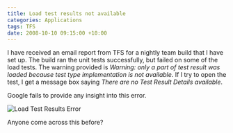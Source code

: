 ```yaml
---
title: Load test results not available
categories: Applications
tags: TFS
date: 2008-10-10 09:15:00 +10:00
---
```


I have received an email report from TFS for a nightly team build that I have set up. The build ran the unit tests successfully, but failed on some of the load tests. The warning provided is _Warning: only a part of test result was loaded because test type implementation is not available_. If I try to open the test, I get a message box saying _There are no Test Result Details available_.

Google fails to provide any insight into this error.

![Load Test Results Error][0]

Anyone come across this before?

[0]: /files/WindowsLiveWriter/Loadtestresultsnotavailable_81CA/LoadTestResultsError_2.jpg